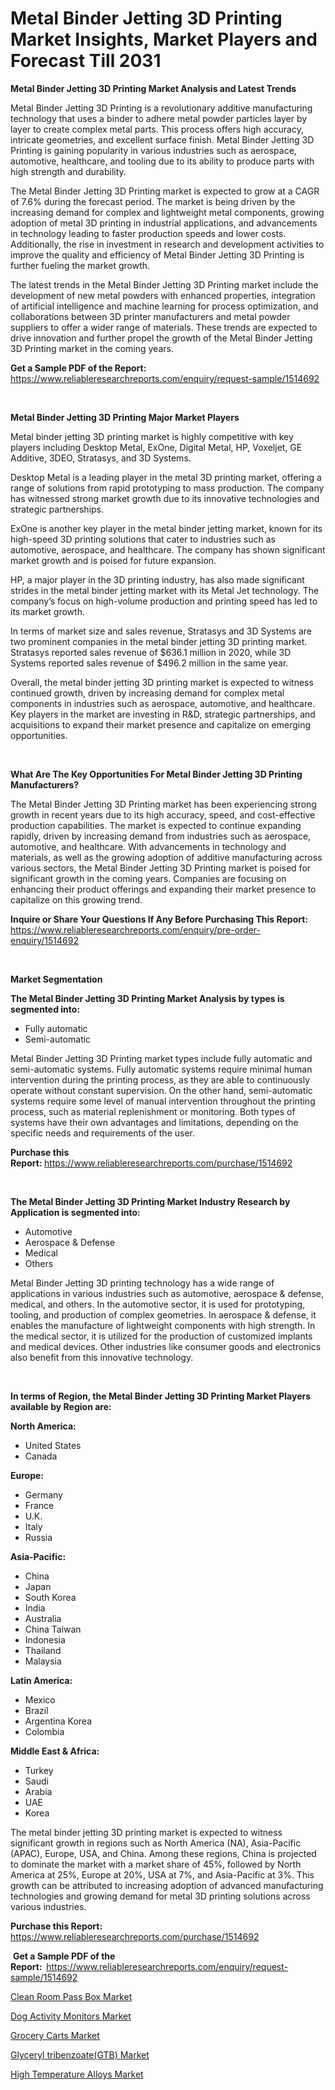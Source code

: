 <p><h1>Metal Binder Jetting 3D Printing Market Insights, Market Players and Forecast Till 2031</h1></p><p><strong>Metal Binder Jetting 3D Printing Market Analysis and Latest Trends</strong></p>
<p><p>Metal Binder Jetting 3D Printing is a revolutionary additive manufacturing technology that uses a binder to adhere metal powder particles layer by layer to create complex metal parts. This process offers high accuracy, intricate geometries, and excellent surface finish. Metal Binder Jetting 3D Printing is gaining popularity in various industries such as aerospace, automotive, healthcare, and tooling due to its ability to produce parts with high strength and durability.</p><p>The Metal Binder Jetting 3D Printing market is expected to grow at a CAGR of 7.6% during the forecast period. The market is being driven by the increasing demand for complex and lightweight metal components, growing adoption of metal 3D printing in industrial applications, and advancements in technology leading to faster production speeds and lower costs. Additionally, the rise in investment in research and development activities to improve the quality and efficiency of Metal Binder Jetting 3D Printing is further fueling the market growth.</p><p>The latest trends in the Metal Binder Jetting 3D Printing market include the development of new metal powders with enhanced properties, integration of artificial intelligence and machine learning for process optimization, and collaborations between 3D printer manufacturers and metal powder suppliers to offer a wider range of materials. These trends are expected to drive innovation and further propel the growth of the Metal Binder Jetting 3D Printing market in the coming years.</p></p>
<p><strong>Get a Sample PDF of the Report:&nbsp;</strong> <a href="https://www.reliableresearchreports.com/enquiry/request-sample/1514692">https://www.reliableresearchreports.com/enquiry/request-sample/1514692</a></p>
<p>&nbsp;</p>
<p><strong>Metal Binder Jetting 3D Printing Major Market Players</strong></p>
<p><p>Metal binder jetting 3D printing market is highly competitive with key players including Desktop Metal, ExOne, Digital Metal, HP, Voxeljet, GE Additive, 3DEO, Stratasys, and 3D Systems.</p><p>Desktop Metal is a leading player in the metal 3D printing market, offering a range of solutions from rapid prototyping to mass production. The company has witnessed strong market growth due to its innovative technologies and strategic partnerships.</p><p>ExOne is another key player in the metal binder jetting market, known for its high-speed 3D printing solutions that cater to industries such as automotive, aerospace, and healthcare. The company has shown significant market growth and is poised for future expansion.</p><p>HP, a major player in the 3D printing industry, has also made significant strides in the metal binder jetting market with its Metal Jet technology. The company’s focus on high-volume production and printing speed has led to its market growth.</p><p>In terms of market size and sales revenue, Stratasys and 3D Systems are two prominent companies in the metal binder jetting 3D printing market. Stratasys reported sales revenue of $636.1 million in 2020, while 3D Systems reported sales revenue of $496.2 million in the same year.</p><p>Overall, the metal binder jetting 3D printing market is expected to witness continued growth, driven by increasing demand for complex metal components in industries such as aerospace, automotive, and healthcare. Key players in the market are investing in R&D, strategic partnerships, and acquisitions to expand their market presence and capitalize on emerging opportunities.</p></p>
<p>&nbsp;</p>
<p><strong>What Are The Key Opportunities For Metal Binder Jetting 3D Printing Manufacturers?</strong></p>
<p><p>The Metal Binder Jetting 3D Printing market has been experiencing strong growth in recent years due to its high accuracy, speed, and cost-effective production capabilities. The market is expected to continue expanding rapidly, driven by increasing demand from industries such as aerospace, automotive, and healthcare. With advancements in technology and materials, as well as the growing adoption of additive manufacturing across various sectors, the Metal Binder Jetting 3D Printing market is poised for significant growth in the coming years. Companies are focusing on enhancing their product offerings and expanding their market presence to capitalize on this growing trend.</p></p>
<p><strong>Inquire or Share Your Questions If Any Before Purchasing This Report:</strong> <a href="https://www.reliableresearchreports.com/enquiry/pre-order-enquiry/1514692">https://www.reliableresearchreports.com/enquiry/pre-order-enquiry/1514692</a></p>
<p>&nbsp;</p>
<p><strong>Market Segmentation</strong></p>
<p><strong>The Metal Binder Jetting 3D Printing Market Analysis by types is segmented into:</strong></p>
<p><ul><li>Fully automatic</li><li>Semi-automatic</li></ul></p>
<p><p>Metal Binder Jetting 3D Printing market types include fully automatic and semi-automatic systems. Fully automatic systems require minimal human intervention during the printing process, as they are able to continuously operate without constant supervision. On the other hand, semi-automatic systems require some level of manual intervention throughout the printing process, such as material replenishment or monitoring. Both types of systems have their own advantages and limitations, depending on the specific needs and requirements of the user.</p></p>
<p><strong>Purchase this Report:&nbsp;</strong><a href="https://www.reliableresearchreports.com/purchase/1514692">https://www.reliableresearchreports.com/purchase/1514692</a></p>
<p>&nbsp;</p>
<p><strong>The Metal Binder Jetting 3D Printing Market Industry Research by Application is segmented into:</strong></p>
<p><ul><li>Automotive</li><li>Aerospace & Defense</li><li>Medical</li><li>Others</li></ul></p>
<p><p>Metal Binder Jetting 3D printing technology has a wide range of applications in various industries such as automotive, aerospace & defense, medical, and others. In the automotive sector, it is used for prototyping, tooling, and production of complex geometries. In aerospace & defense, it enables the manufacture of lightweight components with high strength. In the medical sector, it is utilized for the production of customized implants and medical devices. Other industries like consumer goods and electronics also benefit from this innovative technology.</p></p>
<p>&nbsp;</p>
<p><strong>In terms of Region, the Metal Binder Jetting 3D Printing Market Players available by Region are:</strong></p>
<p>
    <p> <strong> North America: </strong>
        <ul>
            <li>United States</li>
            <li>Canada</li>
        </ul>
        </p> 
    <p> <strong> Europe: </strong>
        <ul>
            <li>Germany</li>
            <li>France</li>
            <li>U.K.</li>
            <li>Italy</li>
            <li>Russia</li>
        </ul>
        </p> 
    <p> <strong> Asia-Pacific: </strong>
        <ul>
            <li>China</li>
            <li>Japan</li>
            <li>South Korea</li>
            <li>India</li>
            <li>Australia</li>
            <li>China Taiwan</li>
            <li>Indonesia</li>
            <li>Thailand</li>
            <li>Malaysia</li>
        </ul>
        </p> 
    <p> <strong> Latin America: </strong>
        <ul>
            <li>Mexico</li>
            <li>Brazil</li>
            <li>Argentina Korea</li>
            <li>Colombia</li>
        </ul>
        </p> 
    <p> <strong> Middle East & Africa: </strong>
        <ul>
            <li>Turkey</li>
            <li>Saudi</li>
            <li>Arabia</li>
            <li>UAE</li>
            <li>Korea</li>
        </ul>
    </p>
    </p>
<p><p>The metal binder jetting 3D printing market is expected to witness significant growth in regions such as North America (NA), Asia-Pacific (APAC), Europe, USA, and China. Among these regions, China is projected to dominate the market with a market share of 45%, followed by North America at 25%, Europe at 20%, USA at 7%, and Asia-Pacific at 3%. This growth can be attributed to increasing adoption of advanced manufacturing technologies and growing demand for metal 3D printing solutions across various industries.</p></p>
<p><strong>Purchase this Report: </strong><a href="https://www.reliableresearchreports.com/purchase/1514692">https://www.reliableresearchreports.com/purchase/1514692</a></p>
<p>&nbsp;<strong>Get a Sample PDF of the Report:&nbsp;&nbsp;</strong><a href="https://www.reliableresearchreports.com/enquiry/request-sample/1514692">https://www.reliableresearchreports.com/enquiry/request-sample/1514692</a></p>
<p><strong></strong></p>
<p><p><a href="https://faithful-glue-af3.notion.site/Global-Clean-Room-Pass-Box-Market-Size-and-Market-Trends-Insights-and-Projections-from-2024-to-2031-f11ff30075c14f6394ff84d55cfabf54">Clean Room Pass Box Market</a></p><p><a href="https://chivalrous-flock-a86.notion.site/Dog-Activity-Monitors-Market-Furnish-Information-about-Market-Size-Market-Share-Market-Dynamics-a-fc0bd8f5696344038ca65a41eda8e736">Dog Activity Monitors Market</a></p><p><a href="https://view.publitas.com/reportprime-1/grocery-carts-market-size-and-growth-market-segmentation-regional-and-country-breakdowns-and-market-trends-for-period-from-2024-2031/">Grocery Carts Market</a></p><p><a href="https://angry-finch-aaf.notion.site/Glyceryl-tribenzoate-GTB-Market-Challenges-Opportunities-and-Growth-Drivers-and-Major-Market-Pla-163ca78e4b1841e0aaffa2b02eba6bc9">Glyceryl tribenzoate(GTB) Market</a></p><p><a href="https://view.publitas.com/reportprime-1/high-temperature-alloys-market-research-report-forecasted-for-period-from-2024-2031-by-market-type-market-application-and-region/">High Temperature Alloys Market</a></p></p>
